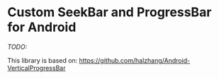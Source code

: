 # Custom SeekBar and ProgressBar for Android

*TODO:*

This library is based on:
https://github.com/halzhang/Android-VerticalProgressBar
